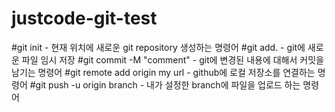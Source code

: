 # justcode-git-test

#git init  - 현재 위치에 새로운 git repository 생성하는 명령어
#git add.  - git에 새로운 파일 임시 저장
#git commit -M "comment" - git에 변경된 내용에 대해서 커밋을 남기는 명령어
#git remote add origin my url - github에 로컬 저장소를 연결하는 명령어
#git push -u origin branch - 내가 설정한 branch에 파일을 업로드 하는 명령어
